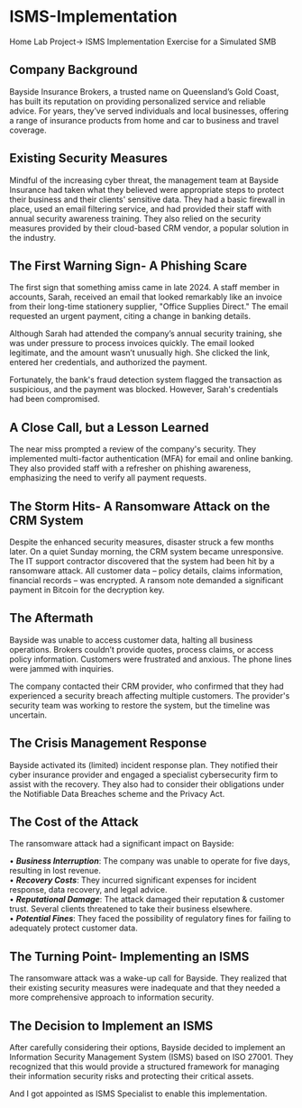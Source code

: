 # ISMS-Implementation
Home Lab Project-> ISMS Implementation Exercise for a Simulated SMB

## Company Background
Bayside Insurance Brokers, a trusted name on Queensland’s Gold Coast, has built its reputation on providing personalized service and reliable advice. For years, they’ve served individuals and local businesses, offering a range of insurance products from home and car to business and travel coverage.

## Existing Security Measures
Mindful of the increasing cyber threat, the management team at Bayside Insurance had taken what they believed were appropriate steps to protect their business and their clients' sensitive data. They had a basic firewall in place, used an email filtering service, and had provided their staff with annual security awareness training. They also relied on the security measures provided by their cloud-based CRM vendor, a popular solution in the industry.

## The First Warning Sign- A Phishing Scare
The first sign that something amiss came in late 2024. A staff member in accounts, Sarah, received an email that looked remarkably like an invoice from their long-time stationery supplier, "Office Supplies Direct." The email requested an urgent payment, citing a change in banking details.

Although Sarah had attended the company’s annual security training, she was under pressure to process invoices quickly. The email looked legitimate, and the amount wasn’t unusually high. She clicked the link, entered her credentials, and authorized the payment.

Fortunately, the bank's fraud detection system flagged the transaction as suspicious, and the payment was blocked. However, Sarah's credentials had been compromised.

## A Close Call, but a Lesson Learned
The near miss prompted a review of the company's security. They implemented multi-factor authentication (MFA) for email and online banking. They also provided staff with a refresher on phishing awareness, emphasizing the need to verify all payment requests.

## The Storm Hits- A Ransomware Attack on the CRM System
Despite the enhanced security measures, disaster struck a few months later. On a quiet Sunday morning, the CRM system became unresponsive. The IT support contractor discovered that the system had been hit by a ransomware attack. All customer data – policy details, claims information, financial records – was encrypted. A ransom note demanded a significant payment in Bitcoin for the decryption key.

## The Aftermath
Bayside was unable to access customer data, halting all business operations. Brokers couldn’t provide quotes, process claims, or access policy information. Customers were frustrated and anxious. The phone lines were jammed with inquiries.

The company contacted their CRM provider, who confirmed that they had experienced a security breach affecting multiple customers. The provider's security team was working to restore the system, but the timeline was uncertain.

## The Crisis Management Response
Bayside activated its (limited) incident response plan. They notified their cyber insurance provider and engaged a specialist cybersecurity firm to assist with the recovery. They also had to consider their obligations under the Notifiable Data Breaches scheme and the Privacy Act.

## The Cost of the Attack
The ransomware attack had a significant impact on Bayside:<br/>

  • ***Business Interruption***: The company was unable to operate for five days, resulting in lost revenue.<br/>
  •	***Recovery Costs***: They incurred significant expenses for incident response, data recovery, and legal advice.<br/>
  •	***Reputational Damage***: The attack damaged their reputation & customer trust. Several clients threatened to take their business elsewhere.<br/>
  •	***Potential Fines***: They faced the possibility of regulatory fines for failing to adequately protect customer data.<br/>

## The Turning Point- Implementing an ISMS
The ransomware attack was a wake-up call for Bayside. They realized that their existing security measures were inadequate and that they needed a more comprehensive approach to information security.

## The Decision to Implement an ISMS
After carefully considering their options, Bayside decided to implement an Information Security Management System (ISMS) based on ISO 27001. They recognized that this would provide a structured framework for managing their information security risks and protecting their critical assets.

And I got appointed as ISMS Specialist to enable this implementation.  


